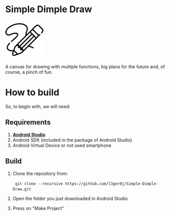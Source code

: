 # Simple Dimple Draw

<img alt="Logotype" src="other/icon.png" width=120 />

A canvas for drawing with multiple functions, big plans for the future and, of course, a pinch of fun.

# How to build

So, to begin with, we will need:

## Requirements

1. **[Android Studio](https://developer.android.com/studio/index.html)**
2. Android SDK (included in the package of Android Studio)
3. Android Virtual Device or not used smartphone

## Build

1. Clone the repository from: 

   ` 
    git clone --recursive https://github.com/l3ger0j/Simple-Dimple-Draw.git
    ` 
	
2. Open the folder you just downloaded in Android Studio
3. Press on "Make Project"